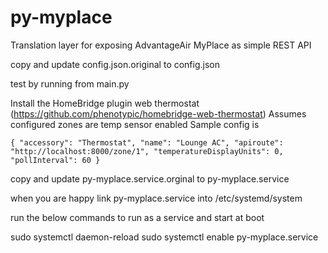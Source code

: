 # py-myplace

Translation layer for exposing AdvantageAir MyPlace as simple REST API

copy and update config.json.original to config.json

test by running from main.py 

Install the HomeBridge plugin web thermostat (https://github.com/phenotypic/homebridge-web-thermostat)
Assumes configured zones are temp sensor enabled 
Sample config is

`{
    "accessory": "Thermostat",
    "name": "Lounge AC",
    "apiroute": "http://localhost:8000/zone/1",
    "temperatureDisplayUnits": 0,
    "pollInterval": 60
}`

copy and update py-myplace.service.orginal to py-myplace.service

when you are happy link py-myplace.service into /etc/systemd/system

run the below commands to run as a service and start at boot

sudo systemctl daemon-reload
sudo systemctl enable py-myplace.service
